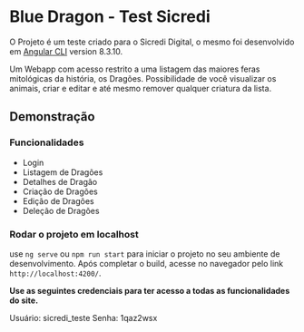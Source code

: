 
# Blue Dragon - Test Sicredi

  

O Projeto é um teste criado para o Sicredi Digital, o mesmo foi desenvolvido em [Angular CLI](https://github.com/angular/angular-cli) version 8.3.10.

Um Webapp com acesso restrito a uma listagem das maiores feras mitológicas da história, os Dragões.
Possibilidade de você visualizar os animais, criar e editar e até mesmo remover qualquer criatura da lista.

  

## Demonstração

  
### Funcionalidades
* Login
* Listagem de Dragões
* Detalhes de Dragão
* Criação de Dragões
* Edição de Dragões
* Deleção de Dragões


### Rodar o projeto em localhost

use `ng serve` ou `npm run start` para iniciar o projeto no seu ambiente de desenvolvimento. Após completar o build, acesse no navegador pelo link `http://localhost:4200/`. 

**Use as seguintes credenciais para ter acesso a todas as funcionalidades do site.**

Usuário: sicredi_teste
Senha: 1qaz2wsx
